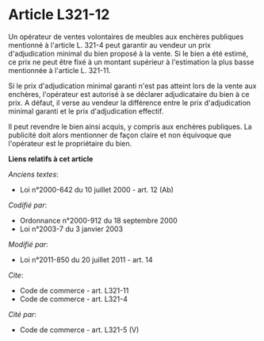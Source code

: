 # Article L321-12

Un opérateur de ventes volontaires de meubles aux enchères publiques mentionné à l'article L. 321-4 peut garantir au vendeur
un prix d'adjudication minimal du bien proposé à la vente. Si le bien a été estimé, ce prix ne peut être fixé à un montant
supérieur à l'estimation la plus basse mentionnée à l'article L. 321-11. 

Si le prix d'adjudication minimal garanti n'est pas atteint lors de la vente aux enchères, l'opérateur est autorisé à se
déclarer adjudicataire du bien à ce prix. A défaut, il verse au vendeur la différence entre le prix d'adjudication minimal
garanti et le prix d'adjudication effectif. 

Il peut revendre le bien ainsi acquis, y compris aux enchères publiques. La publicité doit alors mentionner de façon claire
et non équivoque que l'opérateur est le propriétaire du bien.

**Liens relatifs à cet article**

_Anciens textes_:

  - Loi n°2000-642 du 10 juillet 2000 - art. 12 (Ab)

_Codifié par_:

  - Ordonnance n°2000-912 du 18 septembre 2000
  - Loi n°2003-7 du 3 janvier 2003

_Modifié par_:

  - Loi n°2011-850 du 20 juillet 2011 - art. 14

_Cite_:

  - Code de commerce - art. L321-11
  - Code de commerce - art. L321-4

_Cité par_:

  - Code de commerce - art. L321-5 (V)
